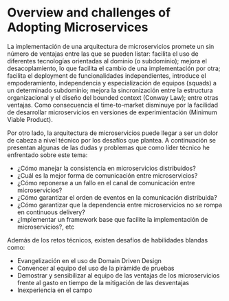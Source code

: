 # Overview and challenges of Adopting Microservices

La implementación de una arquitectura de microservicios promete un sin número de ventajas entre las que se pueden listar: facilita el uso de diferentes tecnologías orientadas al dominio \(o subdominio\); mejora el desacoplamiento, lo que facilita el cambio de una implementación por otra; facilita el deployment de funcionalidades independientes, introduce el empoderamiento, independencia y especialización de equipos \(squads\) a un determinado subdominio; mejora la sincronización entre la estructura organizacional y el diseño del bounded context \(Conway Law\); entre otras ventajas. Como consecuencia el time-to-market disminuye por la facilidad de desarrollar microservicios en versiones de experimientación \(Minimum Viable Product\).

Por otro lado, la arquitectura de microservicios puede llegar a ser un dolor de cabeza a nivel técnico por los desafíos que plantea. A continuación se presentan algunas de las dudas y problemas que como líder técnico he enfrentado sobre este tema: 

* ¿Cómo manejar la consistencia en microservicios distribuidos?
* ¿Cuál es la mejor forma de comunicación entre microservicios?
* ¿Cómo reponerse a un fallo en el canal de comunicación entre microservicios?
* ¿Cómo garantizar el orden de eventos en la comunicación distribuida?
* ¿Cómo garantizar que la dependencia entre microservicios no se rompa en continuous delivery?
* ¿Implementar un framework base que facilite la implementación de microservicios?, etc

Además de los retos técnicos, existen desafíos de habilidades blandas como:

* Evangelización en el uso de Domain Driven Design
* Convencer al equipo del uso de la pirámide de pruebas
* Demostrar y sensibilizar al equipo de las ventajas de los microservicios frente al gasto en tiempo de la mitigación de las desventajas
* Inexperiencia en el campo



